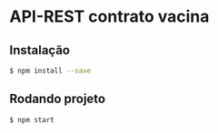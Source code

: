 # API-REST contrato vacina

## Instalação

```sh
$ npm install --save
```

## Rodando projeto

```sh
$ npm start
```

